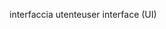 <span data-ttu-id="6df86-101">interfaccia utente</span><span class="sxs-lookup"><span data-stu-id="6df86-101">user interface (UI)</span></span>